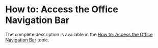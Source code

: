 # How to: Access the Office Navigation Bar


The complete description is available in the <a href="http://help.devexpress.com/#eXpressAppFramework/CustomDocument116417">How to: Access the Office Navigation Bar</a> topic.

<br/>



